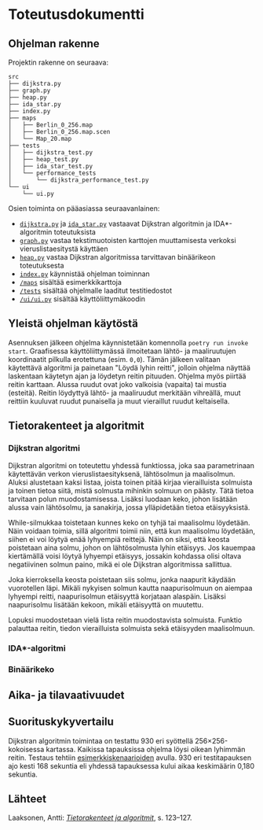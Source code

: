 # Toteutusdokumentti

## Ohjelman rakenne

Projektin rakenne on seuraava:
```
src
├── dijkstra.py
├── graph.py
├── heap.py
├── ida_star.py
├── index.py
├── maps
│   ├── Berlin_0_256.map
│   ├── Berlin_0_256.map.scen
│   └── Map_20.map
├── tests
│   ├── dijkstra_test.py
│   ├── heap_test.py
│   ├── ida_star_test.py
│   └── performance_tests
│       └── dijkstra_performance_test.py
└── ui
    └── ui.py
```

Osien toiminta on pääasiassa seuraavanlainen:

* [`dijkstra.py`](https://github.com/valtterikantanen/tiralabra/blob/master/src/dijkstra.py) ja [`ida_star.py`](https://github.com/valtterikantanen/tiralabra/blob/master/src/ida_star.py) vastaavat Dijkstran algoritmin ja IDA\*-algoritmin toteutuksista
* [`graph.py`](https://github.com/valtterikantanen/tiralabra/blob/master/src/graph.py) vastaa tekstimuotoisten karttojen muuttamisesta verkoksi vieruslistaesitystä käyttäen
* [`heap.py`](https://github.com/valtterikantanen/tiralabra/blob/master/src/heap.py) vastaa Dijkstran algoritmissa tarvittavan binäärikeon toteutuksesta
* [`index.py`](https://github.com/valtterikantanen/tiralabra/blob/master/src/index.py) käynnistää ohjelman toiminnan
* [`/maps`](https://github.com/valtterikantanen/tiralabra/tree/master/src/maps) sisältää esimerkkikarttoja
* [`/tests`](https://github.com/valtterikantanen/tiralabra/tree/master/src/tests) sisältää ohjelmalle laaditut testitiedostot
* [`/ui/ui.py`](https://github.com/valtterikantanen/tiralabra/tree/master/src/ui/ui.py) sisältää käyttöliittymäkoodin

## Yleistä ohjelman käytöstä
Asennuksen jälkeen ohjelma käynnistetään komennolla `poetry run invoke start`. Graafisessa käyttöliittymässä ilmoitetaan lähtö- ja maaliruutujen koordinaatit pilkulla erotettuna (esim. `0,0`). Tämän jälkeen valitaan käytettävä algoritmi ja painetaan "Löydä lyhin reitti", jolloin ohjelma näyttää laskentaan käytetyn ajan ja löydetyn reitin pituuden. Ohjelma myös piirtää reitin karttaan. Alussa ruudut ovat joko valkoisia (vapaita) tai mustia (esteitä). Reitin löydyttyä lähtö- ja maaliruudut merkitään vihreällä, muut reittiin kuuluvat ruudut punaisella ja muut vieraillut ruudut keltaisella.

## Tietorakenteet ja algoritmit

### Dijkstran algoritmi
Dijkstran algoritmi on toteutettu yhdessä funktiossa, joka saa parametrinaan käytettävän verkon vieruslistaesityksenä, lähtösolmun ja maalisolmun. Aluksi alustetaan kaksi listaa, joista toinen pitää kirjaa vierailluista solmuista ja toinen tietoa siitä, mistä solmusta mihinkin solmuun on päästy. Tätä tietoa tarvitaan polun muodostamisessa. Lisäksi luodaan keko, johon lisätään alussa vain lähtösolmu, ja sanakirja, jossa ylläpidetään tietoa etäisyyksistä.

While-silmukkaa toistetaan kunnes keko on tyhjä tai maalisolmu löydetään. Näin voidaan toimia, sillä algoritmi toimii niin, että kun maalisolmu löydetään, siihen ei voi löytyä enää lyhyempiä reittejä. Näin on siksi, että keosta poistetaan aina solmu, johon on lähtösolmusta lyhin etäisyys. Jos kauempaa kiertämällä voisi löytyä lyhyempi etäisyys, jossakin kohdassa olisi oltava negatiivinen solmun paino, mikä ei ole Dijkstran algoritmissa sallittua.

Joka kierroksella keosta poistetaan siis solmu, jonka naapurit käydään vuorotellen läpi. Mikäli nykyisen solmun kautta naapurisolmuun on aiempaa lyhyempi reitti, naapurisolmun etäisyyttä korjataan alaspäin. Lisäksi naapurisolmu lisätään kekoon, mikäli etäisyyttä on muutettu.

Lopuksi muodostetaan vielä lista reitin muodostavista solmuista. Funktio palauttaa reitin, tiedon vierailluista solmuista sekä etäisyyden maalisolmuun.

### IDA\*-algoritmi

### Binäärikeko

## Aika- ja tilavaativuudet

## Suorituskykyvertailu
Dijkstran algoritmin toimintaa on testattu 930 eri syöttellä 256×256-kokoisessa kartassa. Kaikissa tapauksissa ohjelma löysi oikean lyhimmän reitin. Testaus tehtiin [esimerkkiskenaarioiden](https://github.com/valtterikantanen/tiralabra/blob/master/src/maps/Berlin_0_256.map.scen) avulla. 930 eri testitapauksen ajo kesti 168 sekuntia eli yhdessä tapauksessa kului aikaa keskimäärin 0,180 sekuntia.

## Lähteet
Laaksonen, Antti: [_Tietorakenteet ja algoritmit_](https://raw.githubusercontent.com/hy-tira/tirakirja/master/tirakirja.pdf), s. 123–127.